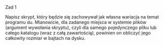 Zad 1

Napisz skrypt, który będzie się zachowywał jak własna wariacja na temat programu du. Mianowicie, dla zadanego miejsca w systemie plików (argument wywołania skryptu), czyli dla samego pojedynczego pliku lub całego katalogu (wraz z całą zawartością), powinien on obliczyć jego całkowity rozmiar w bajtach na dysku.